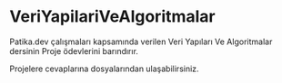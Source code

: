 # VeriYapilariVeAlgoritmalar
Patika.dev çalışmaları kapsamında verilen Veri Yapıları Ve Algoritmalar dersinin Proje ödevlerini barındırır.

Projelere cevaplarına dosyalarından ulaşabilirsiniz.